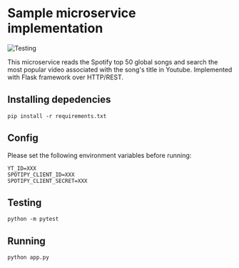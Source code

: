 # Sample microservice implementation

![Testing](https://github.com/nickmancol/python-spyt/actions/workflows/flask.yml/badge.svg)

This microservice reads the Spotify top 50 global songs and search the most popular video associated with the song's title in Youtube. Implemented with Flask framework over HTTP/REST.

## Installing depedencies

```
pip install -r requirements.txt
```

## Config

Please set the following environment variables before running:

```
YT_ID=XXX
SPOTIPY_CLIENT_ID=XXX
SPOTIPY_CLIENT_SECRET=XXX
```

## Testing

```
python -m pytest
```

## Running 

```
python app.py
```
